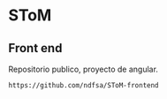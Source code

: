 # SToM
## Front end
Repositorio publico, proyecto de angular.
```
https://github.com/ndfsa/SToM-frontend
```
